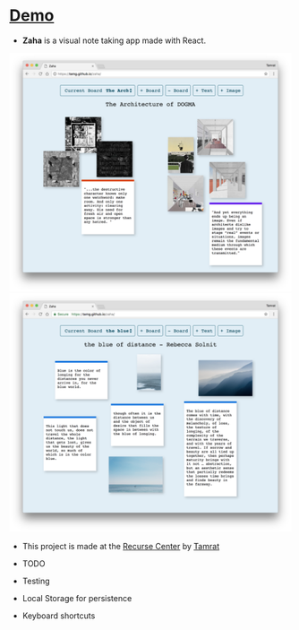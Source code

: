 # [Demo](https://tamg.github.io/zaha/)

* **Zaha** is a visual note taking app made with React.

<img src="https://raw.githubusercontent.com/tamg/zaha/master/src/img/zaha1.png" alt="alt text" width="600">

<img src="https://raw.githubusercontent.com/tamg/zaha/master/src/img/zaha2.png" alt="alt text" width="600">

* This project is made at the [Recurse Center](https://www.recurse.com/) by [Tamrat](tamrat.co)

* TODO
* Testing
* Local Storage for persistence
* Keyboard shortcuts 
